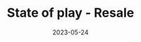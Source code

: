 ---
title: State of play - Resale
date: "2023-05-24"
template: "news"
draft: false
slug: "state-of-play-resale"
category: "News"
tags:
  - "News"
links:
  - title: Read on Axios
    link: https://www.axios.com/pro/retail-deals/2023/05/24/state-of-play-resale
description: "Circular fashion is in vogue, as some of the luxury giants and cult favorites jump on the bandwagon."
---